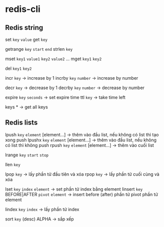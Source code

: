 # redis-cli

## Redis string

set `key` `value`
get `key`

getrange `key` `start` `end`
strlen `key`

mset `key1` `value1` `key2` `value2` ...
mget `key1` `key2`

del `key1` `key2`

incr `key` -> increase by 1
incrby `key` `number` -> increase by number

decr `key` -> decrease by 1
decrby `key` `number` -> decrease by number

expire `key` `seconds` -> set expire time
ttl `key` -> take time left

keys \* -> get all keys

## Redis lists

lpush `key` `element` [element...] -> thêm vào đầu list, nếu không có list thì tạo xong push
lpushx `key` `element` [element...] -> thêm vào đầu list, nếu không có list thì không push
rpush `key` `element` [element...] -> thêm vào cuối list

lrange `key` `start` `stop`

llen `key`

lpop `key` -> lấy phần tử đầu tiên và xóa
rpop `key` -> lấy phần tử cuối cùng và xóa

lset `key` `index` `element` -> set phần tử index bằng element
linsert `key` BEFORE|AFTER `pivot` `element` -> insert before (after) phần tử pivot phần tử element

lindex `key` `index` -> lấy phần tử index

sort `key` (desc) ALPHA -> sắp xếp
